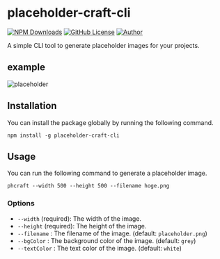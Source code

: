 # placeholder-craft-cli
[![NPM Downloads](https://img.shields.io/npm/dt/placeholder-craft-cli)](https://www.npmjs.com/package/placeholder-craft-cli)
[![GitHub License](https://img.shields.io/github/license/macaroni10y/placeholder-craft-cli)](https://github.com/macaroni10y/placeholder-craft-cli/blob/main/LICENSE)
[![Author](https://img.shields.io/badge/Author-macaroni10y-pink)](https://github.com/macaroni10y)

A simple CLI tool to generate placeholder images for your projects.
## example
![placeholder](https://github.com/macaroni10y/placeholder-craft-cli/assets/56068155/b01b477e-1e52-4a35-bd5f-8e6627474d0b)


## Installation
You can install the package globally by running the following command.
```shell
npm install -g placeholder-craft-cli
```

## Usage
You can run the following command to generate a placeholder image.
```shell
phcraft --width 500 --height 500 --filename hoge.png
```
### Options
- `--width` (required): The width of the image.
- `--height` (required): The height of the image.
- `--filename` : The filename of the image. (default: `placeholder.png`)
- `--bgColor` : The background color of the image. (default: `grey`)
- `--textColor` : The text color of the image. (default: `white`)

